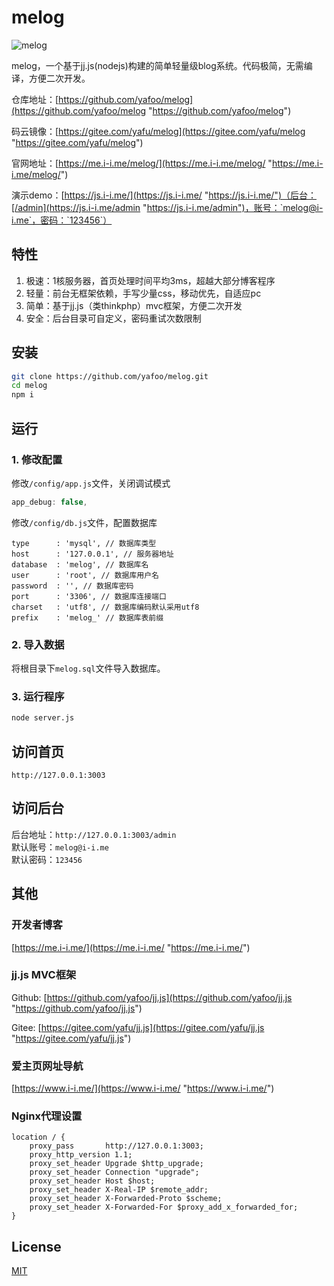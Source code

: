 # melog

![melog](https://me.i-i.me/static/images/melog_360.png "melog")

melog，一个基于jj.js(nodejs)构建的简单轻量级blog系统。代码极简，无需编译，方便二次开发。

仓库地址：[https://github.com/yafoo/melog](https://github.com/yafoo/melog "https://github.com/yafoo/melog")

码云镜像：[https://gitee.com/yafu/melog](https://gitee.com/yafu/melog "https://gitee.com/yafu/melog")

官网地址：[https://me.i-i.me/melog/](https://me.i-i.me/melog/ "https://me.i-i.me/melog/")

演示demo：[https://js.i-i.me/](https://js.i-i.me/ "https://js.i-i.me/")（后台：[/admin](https://js.i-i.me/admin "https://js.i-i.me/admin")，账号：`melog@i-i.me`，密码：`123456`）

## 特性

1. 极速：1核服务器，首页处理时间平均3ms，超越大部分博客程序
2. 轻量：前台无框架依赖，手写少量css，移动优先，自适应pc
3. 简单：基于jj.js（类thinkphp）mvc框架，方便二次开发
4. 安全：后台目录可自定义，密码重试次数限制


## 安装

```bash
git clone https://github.com/yafoo/melog.git
cd melog
npm i
```

## 运行

### 1. 修改配置

修改`/config/app.js`文件，关闭调试模式

```javascript
app_debug: false,
```

修改`/config/db.js`文件，配置数据库

```
type      : 'mysql', // 数据库类型
host      : '127.0.0.1', // 服务器地址
database  : 'melog', // 数据库名
user      : 'root', // 数据库用户名
password  : '', // 数据库密码
port      : '3306', // 数据库连接端口
charset   : 'utf8', // 数据库编码默认采用utf8
prefix    : 'melog_' // 数据库表前缀
```

### 2. 导入数据

将根目录下`melog.sql`文件导入数据库。

### 3. 运行程序

```bash
node server.js
```

## 访问首页

```
http://127.0.0.1:3003
```

## 访问后台

后台地址：`http://127.0.0.1:3003/admin`  
默认账号：`melog@i-i.me`  
默认密码：`123456`

## 其他

### 开发者博客
[https://me.i-i.me/](https://me.i-i.me/ "https://me.i-i.me/")

### jj.js MVC框架
Github: [https://github.com/yafoo/jj.js](https://github.com/yafoo/jj.js "https://github.com/yafoo/jj.js")

Gitee: [https://gitee.com/yafu/jj.js](https://gitee.com/yafu/jj.js "https://gitee.com/yafu/jj.js")

### 爱主页网址导航
[https://www.i-i.me/](https://www.i-i.me/ "https://www.i-i.me/")

### Nginx代理设置

```
location / {
    proxy_pass       http://127.0.0.1:3003;
    proxy_http_version 1.1;
    proxy_set_header Upgrade $http_upgrade;
    proxy_set_header Connection "upgrade";
    proxy_set_header Host $host;
    proxy_set_header X-Real-IP $remote_addr;
    proxy_set_header X-Forwarded-Proto $scheme;
    proxy_set_header X-Forwarded-For $proxy_add_x_forwarded_for;
}
```

## License

[MIT](LICENSE)